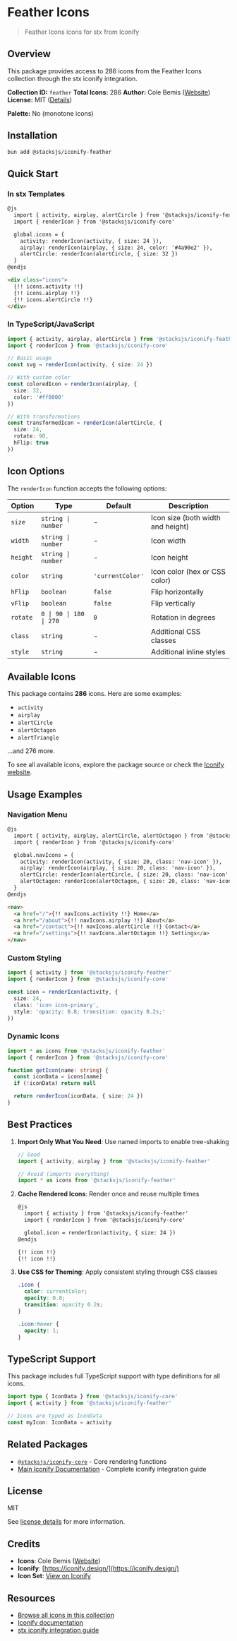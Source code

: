 # Feather Icons

> Feather Icons icons for stx from Iconify

## Overview

This package provides access to 286 icons from the Feather Icons collection through the stx iconify integration.

**Collection ID:** `feather`
**Total Icons:** 286
**Author:** Cole Bemis ([Website](https://github.com/feathericons/feather))
**License:** MIT ([Details](https://github.com/feathericons/feather/blob/master/LICENSE))

**Palette:** No (monotone icons)

## Installation

```bash
bun add @stacksjs/iconify-feather
```

## Quick Start

### In stx Templates

```html
@js
  import { activity, airplay, alertCircle } from '@stacksjs/iconify-feather'
  import { renderIcon } from '@stacksjs/iconify-core'

  global.icons = {
    activity: renderIcon(activity, { size: 24 }),
    airplay: renderIcon(airplay, { size: 24, color: '#4a90e2' }),
    alertCircle: renderIcon(alertCircle, { size: 32 })
  }
@endjs

<div class="icons">
  {!! icons.activity !!}
  {!! icons.airplay !!}
  {!! icons.alertCircle !!}
</div>
```

### In TypeScript/JavaScript

```typescript
import { activity, airplay, alertCircle } from '@stacksjs/iconify-feather'
import { renderIcon } from '@stacksjs/iconify-core'

// Basic usage
const svg = renderIcon(activity, { size: 24 })

// With custom color
const coloredIcon = renderIcon(airplay, {
  size: 32,
  color: '#ff0000'
})

// With transformations
const transformedIcon = renderIcon(alertCircle, {
  size: 24,
  rotate: 90,
  hFlip: true
})
```

## Icon Options

The `renderIcon` function accepts the following options:

| Option | Type | Default | Description |
|--------|------|---------|-------------|
| `size` | `string \| number` | - | Icon size (both width and height) |
| `width` | `string \| number` | - | Icon width |
| `height` | `string \| number` | - | Icon height |
| `color` | `string` | `'currentColor'` | Icon color (hex or CSS color) |
| `hFlip` | `boolean` | `false` | Flip horizontally |
| `vFlip` | `boolean` | `false` | Flip vertically |
| `rotate` | `0 \| 90 \| 180 \| 270` | `0` | Rotation in degrees |
| `class` | `string` | - | Additional CSS classes |
| `style` | `string` | - | Additional inline styles |

## Available Icons

This package contains **286** icons. Here are some examples:

- `activity`
- `airplay`
- `alertCircle`
- `alertOctagon`
- `alertTriangle`

...and 276 more.

To see all available icons, explore the package source or check the [Iconify website](https://icon-sets.iconify.design/feather/).

## Usage Examples

### Navigation Menu

```html
@js
  import { activity, airplay, alertCircle, alertOctagon } from '@stacksjs/iconify-feather'
  import { renderIcon } from '@stacksjs/iconify-core'

  global.navIcons = {
    activity: renderIcon(activity, { size: 20, class: 'nav-icon' }),
    airplay: renderIcon(airplay, { size: 20, class: 'nav-icon' }),
    alertCircle: renderIcon(alertCircle, { size: 20, class: 'nav-icon' }),
    alertOctagon: renderIcon(alertOctagon, { size: 20, class: 'nav-icon' })
  }
@endjs

<nav>
  <a href="/">{!! navIcons.activity !!} Home</a>
  <a href="/about">{!! navIcons.airplay !!} About</a>
  <a href="/contact">{!! navIcons.alertCircle !!} Contact</a>
  <a href="/settings">{!! navIcons.alertOctagon !!} Settings</a>
</nav>
```

### Custom Styling

```typescript
import { activity } from '@stacksjs/iconify-feather'
import { renderIcon } from '@stacksjs/iconify-core'

const icon = renderIcon(activity, {
  size: 24,
  class: 'icon icon-primary',
  style: 'opacity: 0.8; transition: opacity 0.2s;'
})
```

### Dynamic Icons

```typescript
import * as icons from '@stacksjs/iconify-feather'
import { renderIcon } from '@stacksjs/iconify-core'

function getIcon(name: string) {
  const iconData = icons[name]
  if (!iconData) return null

  return renderIcon(iconData, { size: 24 })
}
```

## Best Practices

1. **Import Only What You Need**: Use named imports to enable tree-shaking
   ```typescript
   // Good
   import { activity, airplay } from '@stacksjs/iconify-feather'

   // Avoid (imports everything)
   import * as icons from '@stacksjs/iconify-feather'
   ```

2. **Cache Rendered Icons**: Render once and reuse multiple times
   ```html
   @js
     import { activity } from '@stacksjs/iconify-feather'
     import { renderIcon } from '@stacksjs/iconify-core'

     global.icon = renderIcon(activity, { size: 24 })
   @endjs

   {!! icon !!}
   {!! icon !!}
   ```

3. **Use CSS for Theming**: Apply consistent styling through CSS classes
   ```css
   .icon {
     color: currentColor;
     opacity: 0.8;
     transition: opacity 0.2s;
   }

   .icon:hover {
     opacity: 1;
   }
   ```

## TypeScript Support

This package includes full TypeScript support with type definitions for all icons.

```typescript
import type { IconData } from '@stacksjs/iconify-core'
import { activity } from '@stacksjs/iconify-feather'

// Icons are typed as IconData
const myIcon: IconData = activity
```

## Related Packages

- [`@stacksjs/iconify-core`](../iconify-core) - Core rendering functions
- [Main Iconify Documentation](../../docs/iconify.md) - Complete iconify integration guide

## License

MIT

See [license details](https://github.com/feathericons/feather/blob/master/LICENSE) for more information.

## Credits

- **Icons**: Cole Bemis ([Website](https://github.com/feathericons/feather))
- **Iconify**: [https://iconify.design/](https://iconify.design/)
- **Icon Set**: [View on Iconify](https://icon-sets.iconify.design/feather/)

## Resources

- [Browse all icons in this collection](https://icon-sets.iconify.design/feather/)
- [Iconify documentation](https://iconify.design/docs/)
- [stx iconify integration guide](../../docs/iconify.md)
